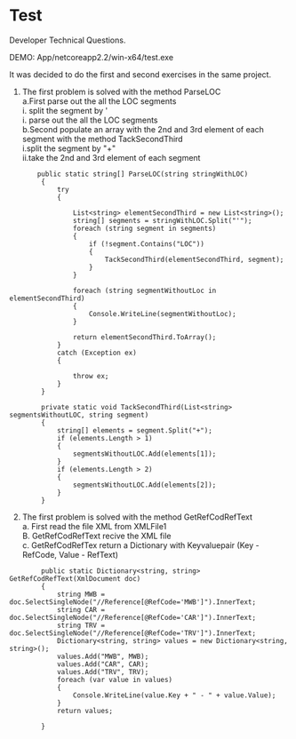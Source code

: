 # Test

Developer Technical Questions.  

DEMO: App/netcoreapp2.2/win-x64/test.exe

It was decided to do the first and second exercises in the same project.    
1. The first problem is solved with the method ParseLOC  
    a.First parse out the all the LOC segments     
        i. split the segment by '    
        i. parse out the all the LOC segments     
    b.Second populate an array with the 2nd and 3rd element of each segment with the method TackSecondThird    
        i.split the segment by "+"   
        ii.take the 2nd and 3rd element of each segment   



```
       public static string[] ParseLOC(string stringWithLOC)
        {
            try
            {

                List<string> elementSecondThird = new List<string>();
                string[] segments = stringWithLOC.Split("'");
                foreach (string segment in segments)
                {
                    if (!segment.Contains("LOC"))
                    {
                        TackSecondThird(elementSecondThird, segment);
                    }
                }

                foreach (string segmentWithoutLoc in elementSecondThird)
                {
                    Console.WriteLine(segmentWithoutLoc);
                }
                
                return elementSecondThird.ToArray();
            }
            catch (Exception ex)
            {

                throw ex;
            }
        }

        private static void TackSecondThird(List<string> segmentsWithoutLOC, string segment)
        {
            string[] elements = segment.Split("+");
            if (elements.Length > 1)
            {
                segmentsWithoutLOC.Add(elements[1]);
            }
            if (elements.Length > 2)
            {
                segmentsWithoutLOC.Add(elements[2]);
            }
        }
```
2. The first problem is solved with the method GetRefCodRefText  
    a. First read the file XML from XMLFile1  
    B. GetRefCodRefText recive the XML file  
    c. GetRefCodRefTex return a Dictionary with Keyvaluepair (Key - RefCode, Value - RefText)     

```
        public static Dictionary<string, string> GetRefCodRefText(XmlDocument doc)
        {
            string MWB = doc.SelectSingleNode("//Reference[@RefCode='MWB']").InnerText;
            string CAR = doc.SelectSingleNode("//Reference[@RefCode='CAR']").InnerText;
            string TRV = doc.SelectSingleNode("//Reference[@RefCode='TRV']").InnerText;
            Dictionary<string, string> values = new Dictionary<string, string>();
            values.Add("MWB", MWB);
            values.Add("CAR", CAR);
            values.Add("TRV", TRV);
            foreach (var value in values)
            {
                Console.WriteLine(value.Key + " - " + value.Value); 
            }
            return values;

        }
```
